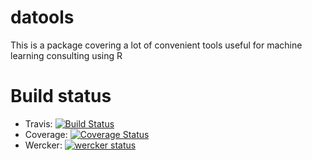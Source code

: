 # datools
This is a package covering a lot of convenient tools useful for machine learning consulting using R

# Build status

* Travis: [![Build Status](https://travis-ci.org/DoktorMike/datools.svg?branch=master)](https://travis-ci.org/DoktorMike/datools)
* Coverage: [![Coverage Status](https://img.shields.io/codecov/c/github/DoktorMike/datools/master.svg)](https://codecov.io/github/DoktorMike/datools?branch=master)
* Wercker: [![wercker status](https://app.wercker.com/status/82dcdeafb5fae145580366ca3f95fc6d/s/master "wercker status")](https://app.wercker.com/project/byKey/82dcdeafb5fae145580366ca3f95fc6d)

